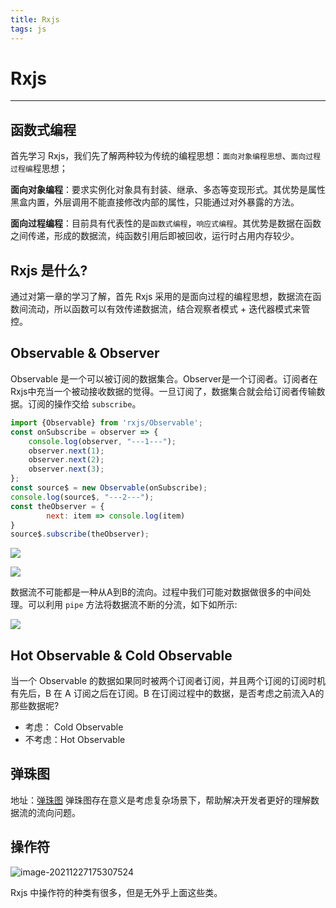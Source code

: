 ```yaml
---
title: Rxjs
tags: js
---
```


# Rxjs
-------
## 函数式编程
首先学习 Rxjs，我们先了解两种较为传统的编程思想：`面向对象编程思想`、`面向过程过程编`程思想；

**面向对象编程**：要求实例化对象具有封装、继承、多态等变现形式。其优势是属性黑盒内置，外层调用不能直接修改内部的属性，只能通过对外暴露的方法。

**面向过程编程**：目前具有代表性的是`函数式编程`，`响应式编程`。其优势是数据在函数之间传递，形成的数据流，纯函数引用后即被回收，运行时占用内存较少。

## Rxjs 是什么?
通过对第一章的学习了解，首先 Rxjs 采用的是面向过程的编程思想，数据流在函数间流动，所以函数可以有效传递数据流，结合观察者模式 + 迭代器模式来管控。

## Observable & Observer

Observable 是一个可以被订阅的数据集合。Observer是一个订阅者。订阅者在Rxjs中充当一个被动接收数据的觉得。一旦订阅了，数据集合就会给订阅者传输数据。订阅的操作交给 `subscribe`。

``` javascript
import {Observable} from 'rxjs/Observable';
const onSubscribe = observer => {
    console.log(observer, "---1---");
    observer.next(1);
    observer.next(2);
    observer.next(3);
};
const source$ = new Observable(onSubscribe);
console.log(source$, "---2---");
const theObserver = {
        next: item => console.log(item)
} 
source$.subscribe(theObserver);
```
![](https://i.loli.net/2021/05/27/BJRx23Wvi4Cdo8y.jpg)

![](https://i.loli.net/2021/05/27/RNfOV2EJBvgcZ4s.jpg)

数据流不可能都是一种从A到B的流向。过程中我们可能对数据做很多的中间处理。可以利用 `pipe` 方法将数据流不断的分流，如下如所示:

![](https://i.loli.net/2021/05/26/dgWFzZQ7ScTE3xm.jpg)

## Hot Observable & Cold Observable
当一个 Observable 的数据如果同时被两个订阅者订阅，并且两个订阅的订阅时机有先后，B 在 A 订阅之后在订阅。B 在订阅过程中的数据，是否考虑之前流入A的那些数据呢?

- 考虑： Cold Observable
- 不考虑：Hot Observable

## 弹珠图
地址：[弹珠图](https://rxviz.com/)
弹珠图存在意义是考虑复杂场景下，帮助解决开发者更好的理解数据流的流向问题。

## 操作符
![image-20211227175307524](https://tva1.sinaimg.cn/large/008i3skNly1gxsjh093hnj30ej0fu0t6.jpg)

Rxjs 中操作符的种类有很多，但是无外乎上面这些类。



